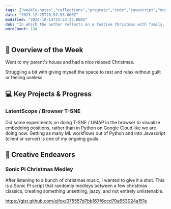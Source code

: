 ```yaml
---
tags: ["weekly-notes","reflections","progress","code","javascript","music","health"]
date: "2023-12-25T20:57:53.000Z"
modified: "2024-10-14T23:53:27.000Z"
dek: "In which the author reflects on a festive Christmas with family, experiments with browser-based ML workflows, and creates a quirky Sonic Pi Christmas medley."
wordCount: 134
---
```

## 🌟 Overview of the Week

Went to my parent's house and had a nice relaxed Christmas.

Struggling a bit with giving myself the space to rest and relax without guilt or feeling useless.

## 💻 Key Projects & Progress

### LatentScope / Browser T-SNE

Did some experiments on doing T-SNE / UMAP in the browser to visualize embedding positions, rather than in Python on Google Cloud like we are doing now. Getting as many ML workflows out of Python and into Javascript (client or server) is one of my ongoing goals.

## 🎨 Creative Endeavors
### Sonic Pi Christmas Medley

After listening to a bunch of christmas music, I wanted to give it a shot. This is a Sonic PI script that randomly medleys between a few christmas classics, creating something unsettling, jazzy, and not entirely unlistenable.

<https://gist.github.com/ejfox/075557d7bb167f6ccd70a653024a151e>